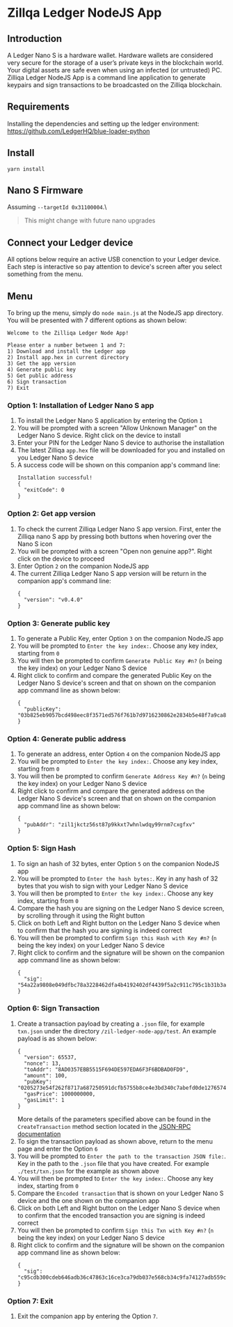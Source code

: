 # Zillqa Ledger NodeJS App

## Introduction

A Ledger Nano S is a hardware wallet. Hardware wallets are considered very secure for the storage of a user’s private keys in the blockchain world. Your digital assets are safe even when using an infected (or untrusted) PC. Zilliqa Ledger NodeJS App is a command line application to generate keypairs and sign transactions to be broadcasted on the Zilliqa blockchain.

## Requirements

Installing the dependencies and setting up the ledger environment:
https://github.com/LedgerHQ/blue-loader-python

## Install

```yarn install```

## Nano S Firmware

Assuming `--targetId 0x31100004`.\
> This might change with future nano upgrades

## Connect your Ledger device

All options below require an active USB conenction to your Ledger device.
Each step is interactive so pay attention to device's screen after you select 
something from the menu.

## Menu
To bring up the menu, simply do `node main.js` at the NodeJS app directory. You will be presented with 7 different options as shown below:
```
Welcome to the Zilliqa Ledger Node App!

Please enter a number between 1 and 7:
1) Download and install the Ledger app
2) Install app.hex in current directory
3) Get the app version
4) Generate public key
5) Get public address
6) Sign transaction
7) Exit
```

### Option 1: Installation of Ledger Nano S app
1. To install the Ledger Nano S application by entering the Option `1`
2. You will be prompted with a screen "Allow Unknown Manager" on the Ledger Nano S device. Right click on the device to install
3. Enter your PIN for the Ledger Nano S device to authorise the installation
4. The latest Zilliqa `app.hex` file will be downloaded for you and installed on you Ledger Nano S device
5. A success code will be shown on this companion app's command line:
     ```
     Installation successful!
     {
       "exitCode": 0
     }
     ```

### Option 2: Get app version
1. To check the current Zilliqa Ledger Nano S app version. First, enter the Zilliqa nano S app by pressing both buttons when hovering over the Nano S icon
2. You will be prompted with a screen "Open non genuine app?". Right click on the device to proceed
3. Enter Option `2` on the companion NodeJS app
4. The current Zilliqa Ledger Nano S app version will be return in the companion app's command line:
     ```
     {
       "version": "v0.4.0"
     }
     ```

### Option 3: Generate public key
1. To generate a Public Key, enter Option `3` on the companion NodeJS app
2. You will be prompted to `Enter the key index:`. Choose any key index, starting from `0`
3. You will then be prompted to confirm `Generate Public Key #n?` (`n` being the key index) on your Ledger Nano S device
4. Right click to confirm and compare the generated Public Key on the Ledger Nano S device's screen and that on shown on the companion app command line as shown below:
     ```
     {
       "publicKey": "03b825eb9057bcd498eec8f3571ed576f761b7d9716230862e2834b5e48f7a9ca8"
     }
     ```

### Option 4: Generate public address
1. To generate an address, enter Option `4` on the companion NodeJS app
2. You will be prompted to `Enter the key index:`. Choose any key index, starting from `0`
3. You will then be prompted to confirm `Generate Address Key #n?` (`n` being the key index) on your Ledger Nano S device
4. Right click to confirm and compare the generated address on the Ledger Nano S device's screen and that on shown on the companion app command line as shown below:
     ```
     {
       "pubAddr": "zil1jkctz56st87p9kkxt7whnlwdqy99rnm7cxgfxv"
     }
     ```

### Option 5: Sign Hash
1. To sign an hash of 32 bytes, enter Option `5` on the companion NodeJS app
2. You will be prompted to `Enter the hash bytes:`. Key in any hash of 32 bytes that you wish to sign with your Ledger Nano S device
3. You will then be prompted to `Enter the key index:`. Choose any key index, starting from `0`
4. Compare the hash you are signing on the Ledger Nano S device screen, by scrolling through it using the Right button
5. Click on both Left and Right button on the Ledger Nano S device when to confirm that the hash you are signing is indeed correct
6. You will then be prompted to confirm `Sign this Hash with Key #n?` (`n` being the key index) on your Ledger Nano S device
7. Right click to confirm and the signature will be shown on the companion app command line as shown below:
     ```
     {
       "sig": "54a22a9808e049dfbc78a3228462dfa4b4192402df4439f5a2c911c795c1b31b3a8a3eafbf23fc4652e4c22e36f22bfd74e58425888336c1c4f73d675a849809"
     }
     ```

### Option 6: Sign Transaction
1. Create a transaction payload by creating a `.json` file, for example `txn.json` under the directory `/zil-ledger-node-app/test`. An example payload is as shown below:
     ```
     {
       "version": 65537,
       "nonce": 13,
       "toAddr": "8AD0357EBB5515F694DE597EDA6F3F6BDBAD0FD9",
       "amount": 100,
       "pubKey": "0205273e54f262f8717a687250591dcfb5755b8ce4e3bd340c7abefd0de1276574",
       "gasPrice": 1000000000,
       "gasLimit": 1
     }
     ```
    More details of the parameters specified above can be found in the `CreateTransaction` method section located in the [JSON-RPC documentation](https://apidocs.zilliqa.com/#createtransaction)
2. To sign the transaction payload as shown above, return to the menu page and enter the Option `6`
3. You will be prompted to `Enter the path to the transaction JSON file:`. Key in the path to the `.json` file that you have created. For example `./test/txn.json` for the example as shown above
4. You will then be prompted to `Enter the key index:`. Choose any key index, starting from `0`
5. Compare the `Encoded transaction` that is shown on your Ledger Nano S device and the one shown on the companion app
6. Click on both Left and Right button on the Ledger Nano S device when to confirm that the encoded transaction you are signing is indeed correct
7. You will then be prompted to confirm `Sign this Txn with Key #n?` (`n` being the key index) on your Ledger Nano S device
8. Right click to confirm and the signature will be shown on the companion app command line as shown below:
     ```
     {
       "sig": "c95cdb300cdeb646adb36c47863c16ce3ca79db037e568cb34c9fa74127adb559c0cda7522d39f6d97fb689b0fb020f0a7e359855a02f9d76339be60f61a8951"
     }
     ```
     
### Option 7: Exit
1. Exit the companion app by entering the Option `7`.
